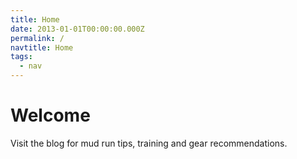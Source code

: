 ```yaml
---
title: Home
date: 2013-01-01T00:00:00.000Z
permalink: /
navtitle: Home
tags:
  - nav
---
```

# Welcome

Visit the blog for mud run tips, training and gear recommendations.
